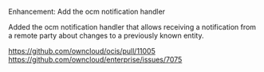 Enhancement: Add the ocm notification handler

Added the ocm notification handler that allows receiving a notification from a remote party about changes to a previously known entity.

https://github.com/owncloud/ocis/pull/11005
https://github.com/owncloud/enterprise/issues/7075
